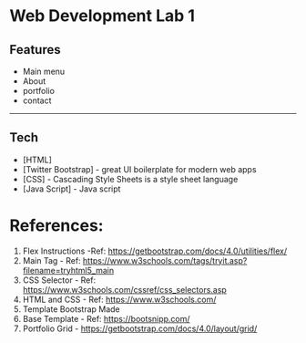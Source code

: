 # Web Development Lab 1
## Features
 - Main menu
 - About
 - portfolio
 - contact
---
## Tech
- [HTML]
- [Twitter Bootstrap] - great UI boilerplate for modern web apps
- [CSS] - Cascading Style Sheets is a style sheet language
- [Java Script] - Java script


# References:
1) Flex Instructions -Ref: https://getbootstrap.com/docs/4.0/utilities/flex/
2) Main Tag - Ref: https://www.w3schools.com/tags/tryit.asp?filename=tryhtml5_main
3) CSS Selector - Ref: https://www.w3schools.com/cssref/css_selectors.asp
4) HTML and CSS - Ref: https://www.w3schools.com/
5) Template Bootstrap Made
6) Base Template - Ref: https://bootsnipp.com/
4) Portfolio Grid - https://getbootstrap.com/docs/4.0/layout/grid/

